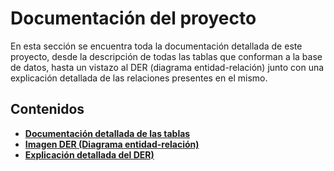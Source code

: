 # Documentación del proyecto

En esta sección se encuentra toda la documentación detallada de este proyecto, desde la descripción de todas las tablas que conforman 
a la base de datos, hasta un vistazo al DER (diagrama entidad-relación) junto con una explicación detallada de las relaciones
presentes en el mismo.

## Contenidos

* [**Documentación detallada de las tablas**](documentacion_tablas.md)
* [**Imagen DER (Diagrama entidad-relación)**](DER_Argos.pdf)
* [**Explicación detallada del DER)**](explicacion_der.md)
